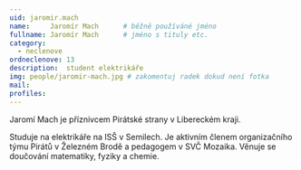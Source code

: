 ```yaml
---
uid: jaromir.mach
name:     Jaromír Mach   	# běžně používáné jméno
fullname: Jaromír Mach   	# jméno s tituly etc.
category:
  - neclenove
ordneclenove: 13  
description:  student elektrikáře
img: people/jaromir-mach.jpg # zakomentuj radek dokud není fotka
mail:
profiles:
---
```


Jaromí Mach je příznivcem Pirátské strany v Libereckém kraji.

Studuje na elektrikáře na ISŠ v Semilech. Je aktivním členem organizačního týmu Pirátů v Železném Brodě a pedagogem v SVČ Mozaika. Věnuje se doučování matematiky, fyziky a chemie.
